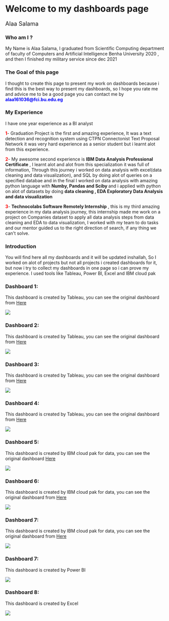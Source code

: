 <h1> Welcome to my dashboards page </h1>
<p style="font-size:130%;">Alaa Salama</p>

<h3>Who am I ?</h3>
<p>My Name is Alaa Salama, I graduated from Scientific Computing department of faculty of Computers and Artificial Intelligence Benha University 2020 , and then I finished my military service since dec 2021 </p>


<h3>The Goal of this page</h3>
<p>I thought to create this page to present my work on dashboards because i find this is the best way to present my dashboards, so I hope you rate me and advice me to be a good page you can contact me by <b style='color:blue'>alaa161036@fci.bu.edu.eg</b></p>



<h3>My Experience</h3>
<p>I have one year experience as a BI analyst </p>

<p><b style='color:red'>1</b>- Graduation Project is the first and amazing experience, It was a text detection and recognition system using CTPN Connectonist Text Proposal Network it was very hard experience as a senior student but i learnt alot from this experience.</p>

<p>
  <b style='color:red'>2</b>- My awesome second experience is 
  <b>IBM Data Analysis Professional Certificate</b> , I learnt alot and alot from this specialization it was full of information, Through this journey i worked on data analysis with excel(data cleaning and data visualization), and SQL by doing alot of queries on a specified databae and in the final I worked on data analysis with amazing python language with <b>Numby, Pandas and Sciby </b> and i applied with python on alot of datasets by doing <b>data cleaning , EDA Exploratory Data Analysis and data visualization </b> 
</p>
  
<p><b style='color:red'>3</b>- <b>Technocolabs Software Remotely Internship</b> , this is my third amazing experience in my data analysis journey, this internship made me work on a project on Companies dataset to apply all data analysis steps from data cleaning and EDA to data visualization, I worked with my team to do tasks and our mentor guided us to the right direction of search, if any thing we can't solve.</p>  
  

<h3>Introduction</h3>
<p>You will find here all my dashboards and it will be updated inshallah, So I worked on alot of projects but not all projects i created dashboards for it, but now i try to collect my dashboards in one page so i can prove my experience. I used tools like Tableau, Power BI, Excel and IBM cloud pak</p>


<h3 >Dashboard 1:</h3>
<p>This dashboard is created by Tableau, you can see the original dashboard from <a href='https://public.tableau.com/app/profile/alaa.salama/viz/ClimateandPopulationChange/ClimateandPopulationChange'>Here</a></p>
<img src='UrbanPopulation - ClimateChange.PNG'>


<h3 >Dashboard 2:</h3>
<p>This dashboard is created by Tableau, you can see the original dashboard from <a href='https://public.tableau.com/app/profile/alaa.salama/viz/ClimateandPopulationChange/ClimateandPopulationChange'>Here</a></p>
<img src='Population - ClimateChange.PNG'>


<h3 >Dashboard 3:</h3>
<p>This dashboard is created by Tableau, you can see the original dashboard from <a href='https://public.tableau.com/app/profile/alaa.salama/viz/ClimateandPopulationChange/ClimateandPopulationChange'>Here</a></p>
<img src='AgricultureLand - ClimateChange.PNG'>


<h3 >Dashboard 4:</h3>
<p>This dashboard is created by Tableau, you can see the original dashboard from <a href='https://public.tableau.com/app/profile/alaa.salama/viz/ClimateandPopulationChange/ClimateandPopulationChange'>Here</a></p>
<img src='Co2 - ClimateChange.PNG'>


<h3 >Dashboard 5:</h3>
<p>This dashboard is created by IBM cloud pak for data, you can see the original dashboard <a href='https://eu-gb.dataplatform.cloud.ibm.com/dashboards/fe727237-e62c-4695-a052-3f0ea7f66ccc/view/7238f20b33e86d9f44c9eee4079d7a037963715bbabb8051808c7b495b647997a93b41c0c82f425cdf445030f7bf1b59ce'>Here</a></p>
<img src='Current Technologies.PNG'>


<h3 >Dashboard 6:</h3>
<p>This dashboard is created by IBM cloud pak for data, you can see the original dashboard from <a href='https://eu-gb.dataplatform.cloud.ibm.com/dashboards/4194f97c-f364-4c0c-83a7-202f1afa6637/view/5465fd786fb02dca68d7c4e4079d7a037963715bbabb8051808c7b495b647997a93b41c0c82f425cdf445030f7bf1b59ce'>Here</a></p>
<img src='Demographics.PNG'>


<h3 >Dashboard 7:</h3>
<p>This dashboard is created by IBM cloud pak for data, you can see the original dashboard from <a href='https://eu-gb.dataplatform.cloud.ibm.com/dashboards/2d1757dc-4863-4252-9883-8ab87e9b7a84/view/0104a1081eb46cf77ed7b1e4079d7a037963715bbabb8051808c7b495b647997a93b41c0c82f425cdf445030f7bf1b59ce'>Here</a></p>
<img src='Future Technologies.PNG'>


<h3 >Dashboard 7:</h3>
<p>This dashboard is created by Power BI</p>
<img src='TechSales-Orion360.PNG'>


<h3 >Dashboard 8:</h3>
<p>This dashboard is created by Excel</p>
<img src='Excel Project.PNG'>










